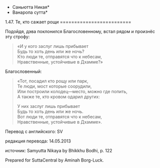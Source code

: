* Саньютта Никая*
* Ванаропа сутта*

1\.47\. Те, кто сажает рощи
\=\=\=\=\=\=\=\=\=\=\=\=\=\=\=\=\=\=\=\=\=\=\=\=\=

Подойдя, дэва поклонился Благословенному, встал рядом и произнёс эту строфу:

> «И у кого заслуг лишь прибывает  
> Будь то хоть день или же ночь?  
> Кто люди те, отправятся что к небесам,  
> Нравственные, устойчивые в Дхамме?»

Благословенный:

> «Тот, посадил кто рощу или парк,  
> Те люди, мост которые соорудили,  
> Или построили колодец—место, можно где попить,  
> А также те, кто кровом одарил других:  
>   
> У них заслуг лишь прибывает  
> Будь то хоть день или же ночь\.  
> Вот люди те, отправятся что к небесам,  
> Нравственные, устойчивые в Дхамме»\.

Перевод с английского: SV

редакция перевода: 14\.05\.2013

источник: Samyutta Nikaya by Bhikkhu Bodhi, p\. 122

Prepared for SuttaCentral by Aminah Borg\-Luck\.